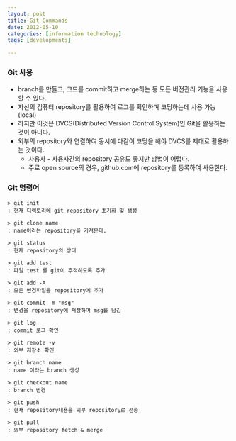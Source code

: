 ```yaml
---
layout: post
title: Git Commands
date: 2012-05-10
categories: [information technology]
tags: [developments]

---
```

### Git 사용
* branch를 만들고, 코드를 commit하고 merge하는 등 모든 버전관리 기능을 사용할 수 있다.
* 자신의 컴퓨터 repository를 활용하여 로그를 확인하며 코딩하는데 사용 가능 (local)
* 하지만 이것은 DVCS(Distributed Version Control System)인 Git을 활용하는 것이 아니다.
* 외부의 repository와 연결하여 동시에 다같이 코딩을 해야 DVCS를 제대로 활용하는 것이다.
	* 사용자 - 사용자간의 repository 공유도 좋지만 방법이 어렵다.
	* 주로 open source의 경우, github.com에 repository를 등록하여 사용한다.

### Git 명령어

```
> git init							
: 현재 디렉토리에 git repository 초기화 및 생성

> git clone name			
: name이라는 repository를 가져온다.

> git status					
: 현재 repository의 상태

> git add test					
: 파일 test 를 git이 추적하도록 추가

> git add -A					
: 모든 변경파일을 repository에 추가

> git commit -m "msg"	
: 변경을 repository에 저장하며 msg를 남김

> git log							
: commit 로그 확인

> git remote -v					
: 외부 저장소 확인

> git branch name			
: name 이라는 branch 생성

> git checkout name			
: branch 변경

> git push						
: 현재 repository내용을 외부 repository로 전송

> git pull							
: 외부 repository fetch & merge

```
